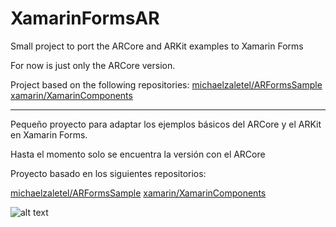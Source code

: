 # XamarinFormsAR
Small project to port the ARCore and ARKit examples to Xamarin Forms

For now is just only the ARCore version.

Project based on the following repositories:
[michaelzaletel/ARFormsSample](https://github.com/michaelzaletel/ARFormsSample)
[xamarin/XamarinComponents](https://github.com/xamarin/XamarinComponents/tree/master/Android/ARCore/samples)

****

Pequeño proyecto para adaptar los ejemplos básicos del ARCore y el ARKit en Xamarin Forms.

Hasta el momento solo se encuentra la versión con el ARCore

Proyecto basado en los siguientes repositorios:

[michaelzaletel/ARFormsSample](https://github.com/michaelzaletel/ARFormsSample)
[xamarin/XamarinComponents](https://github.com/xamarin/XamarinComponents/tree/master/Android/ARCore/samples)


![alt text](https://image.ibb.co/iw6ALy/Screenshot_2018_06_01_15_52_03_252_com_companyname_Xamarin_Forms_AR.png)
